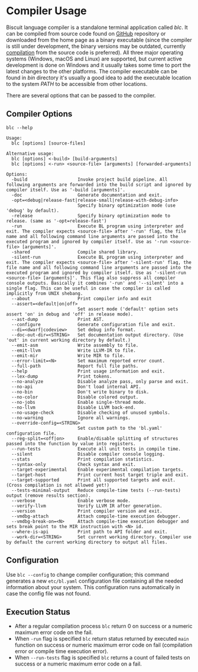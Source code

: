 # Compiler Usage

Biscuit language compiler is a standalone terminal application called *blc*.  It can be compiled from source code found on [GitHub](https://github.com/travisdoor/bl) repository or downloaded from the home page as a binary executable (since the compiler is still under development, the binary versions may be outdated, currently [compilation](/installation) from the source code is preferred). All three major operating systems (Windows, macOS and Linux) are supported, but current active development is done on Windows and it usually takes some time to port the latest changes to the other platforms. The compiler executable can be found in *bin* directory it's usually a good idea to add the executable location to the system *PATH* to be accessible from other locations.

There are several options that can be passed to the compiler.

## Compiler Options

```text
blc --help

Usage:
  blc [options] [source-files]

Alternative usage:
  blc [options] <-build> [build-arguments]
  blc [options] <-run> <source-file> [arguments] [forwarded-arguments]

Options:
  -build                   Invoke project build pipeline. All following arguments are forwarded into the build script and ignored by compiler itself. Use as '-build [arguments]'.
  -doc                     Generate documentation and exit.
  -opt=<debug|release-fast|release-small|release-with-debug-info>
                           Specify binary optimization mode (use 'debug' by default).
  -release                 Specify binary optimization mode to release. (same as '-opt=release-fast')
  -run                     Execute BL program using interpreter and exit. The compiler expects <source-file> after '-run' flag, the file name and all following command line arguments are passed into the executed program and ignored by compiler itself. Use as '-run <source-file> [arguments]'.
  -shared                  Compile shared library.
  -silent-run              Execute BL program using interpreter and exit. The compiler expects <source-file> after '-silent-run' flag, the file name and all following command line arguments are passed into the executed program and ignored by compiler itself. Use as '-silent-run <source-file> [arguments]'. This flag also suppress all compiler console outputs. Basically it combines '-run' and '--silent' into a single flag. This can be useful in case the compiler is called implicitly from UNIX shebang.
  --about                  Print compiler info and exit
  --assert=<default|on|off>
                           Set assert mode ('default' option sets assert 'on' in debug and 'off' in release mode).
  --ast-dump               Print AST.
  --configure              Generate configuration file and exit.
  --di=<dwarf|codeview>    Set debug info format.
  --doc-out-dir=<STRING>   Set documentation output directory. (Use 'out' in current working directory by default.)
  --emit-asm               Write assembly to file.
  --emit-llvm              Write LLVM-IR to file.
  --emit-mir               Write MIR to file.
  --error-limit=<N>        Set maximum reported error count.
  --full-path              Report full file paths.
  --help                   Print usage information and exit.
  --lex-dump               Print tokens.
  --no-analyze             Disable analyze pass, only parse and exit.
  --no-api                 Don't load internal API.
  --no-bin                 Don't write binary to disk.
  --no-color               Disable colored output.
  --no-jobs                Enable single-thread mode.
  --no-llvm                Disable LLVM back-end.
  --no-usage-check         Disable checking of unused symbols.
  --no-warning             Ignore all warnings.
  --override-config=<STRING>
                           Set custom path to the 'bl.yaml' configuration file.
  --reg-split=<off|on>     Enable/disable splitting of structures passed into the function by value into registers.
  --run-tests              Execute all unit tests in compile time.
  --silent                 Disable compiler console logging.
  --stats                  Print compilation statistics.
  --syntax-only            Check syntax and exit.
  --target-experimental    Enable experimental compilation targets.
  --target-host            Print current host target triple and exit.
  --target-supported       Print all supported targets and exit. (Cross compilation is not allowed yet!)
  --tests-minimal-output   Reduce compile-time tests (--run-tests) output (remove results section).
  --verbose                Enable verbose mode.
  --verify-llvm            Verify LLVM IR after generation.
  --version                Print compiler version and exit.
  --vmdbg-attach           Attach compile-time execution debugger.
  --vmdbg-break-on=<N>     Attach compile-time execution debugger and sets break point to the MIR instruction with <N> id.
  --where-is-api           Print path to API folder and exit.
  --work-dir=<STRING>      Set current working directory. Compiler use by default the current working directory to output all files.
```

## Configuration

Use `blc --config` to change compiler configuration; this command generates a new `etc/bl.yaml` configuration file containing all the needed information about your system. This configuration runs automatically in case the config file was not found.

## Execution Status

- After a regular compilation process `blc` return 0 on success or a numeric maximum error code on the fail.
- When `-run` flag is specified `blc` return status returned by executed `main` function on success or numeric maximum error code on fail (compilation error or compile time execution error).
- When `--run-tests` flag is specified `blc` returns a count of failed tests on success or a numeric maximum error code on a fail.


